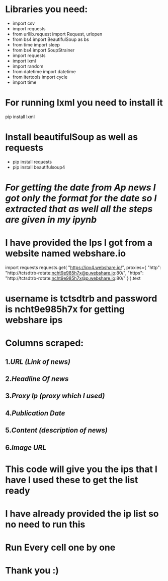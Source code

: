 # **Libraries you need**:
+ import csv
+ import requests
+ from urllib.request import Request, urlopen
+ from bs4 import BeautifulSoup as bs
+ from time import sleep
+ from bs4 import SoupStrainer
+ import requests
+ import lxml
+ import random
+ from datetime import datetime
+ from itertools import cycle
+ import time

# **For running lxml you need to install it**
pip install lxml

# **Install beautifulSoup as well as requests**
+ pip install requests
+ pip install beautifulsoup4

# *For getting the date from Ap news I got only the format for the date so I extracted that as well all the steps are given in my ipynb*

# **I have provided the Ips I got from a website named webshare.io**
import requests
requests.get(
    "https://ipv4.webshare.io/",
    proxies={
        "http": "http://tctsdtrb-rotate:ncht9e985h7x@p.webshare.io:80/",
        "https": "http://tctsdtrb-rotate:ncht9e985h7x@p.webshare.io:80/"
    }
).text

# username is tctsdtrb and password is ncht9e985h7x for getting webshare ips

# Columns scraped:
## 1.*URL (Link of news)*
## 2.*Headline Of news*
## 3.*Proxy Ip (proxy which I used)*
## 4.*Publication Date*
## 5.*Content (description of news)*
## 6.*Image URL*

# This code will give you the ips that I have I used these to get the list ready
# I have already provided the ip list so no need to run this 
# Run Every cell one by one 
# Thank you :)
